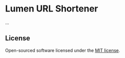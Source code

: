 # Lumen URL Shortener

...

## License

Open-sourced software licensed under the [MIT license](https://opensource.org/licenses/MIT).
